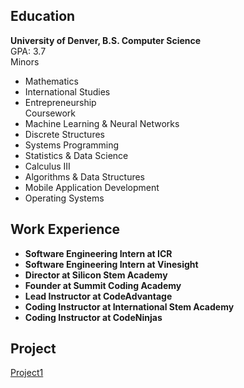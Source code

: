 
## Education
**University of Denver, B.S. Computer Science** \
GPA: 3.7 \
Minors
- Mathematics
- International Studies
- Entrepreneurship \
Coursework
- Machine Learning & Neural Networks
- Discrete Structures
- Systems Programming
- Statistics & Data Science
- Calculus III
- Algorithms & Data Structures
- Mobile Application Development
- Operating Systems

## Work Experience
- **Software Engineering Intern at ICR**
- **Software Engineering Intern at Vinesight**
- **Director at Silicon Stem Academy**
- **Founder at Summit Coding Academy**
- **Lead Instructor at CodeAdvantage**
- **Coding Instructor at International Stem Academy**
- **Coding Instructor at CodeNinjas**

## Project
[Project1](project1.md)
